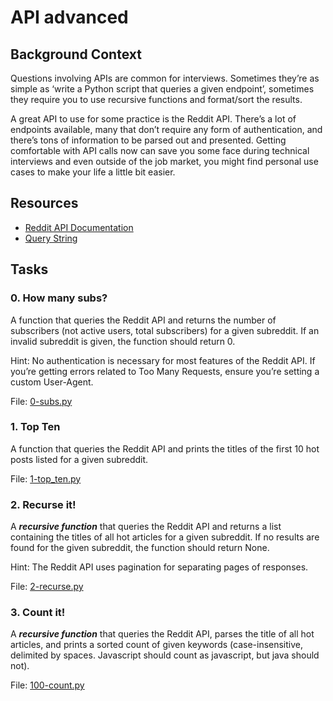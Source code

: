 # API advanced
## Background Context

Questions involving APIs are common for interviews. Sometimes they’re as simple as ‘write a Python script that queries a given endpoint’, sometimes they require you to use recursive functions and format/sort the results.

A great API to use for some practice is the Reddit API. There’s a lot of endpoints available, many that don’t require any form of authentication, and there’s tons of information to be parsed out and presented. Getting comfortable with API calls now can save you some face during technical interviews and even outside of the job market, you might find personal use cases to make your life a little bit easier.

## Resources
* [Reddit API Documentation](https://www.reddit.com/dev/api/)
* [Query String](https://en.wikipedia.org/wiki/Query_string)

## Tasks
### 0. How many subs?

A function that queries the Reddit API and returns the number of subscribers (not active users, total subscribers) for a given subreddit. If an invalid subreddit is given, the function should return 0.

Hint: No authentication is necessary for most features of the Reddit API. If you’re getting errors related to Too Many Requests, ensure you’re setting a custom User-Agent.

File: [0-subs.py](./0-subs.py)

### 1. Top Ten
A function that queries the Reddit API and prints the titles of the first 10 hot posts listed for a given subreddit.

File: [1-top_ten.py](./1-top_ten.py)

### 2. Recurse it!
A ***recursive function*** that queries the Reddit API and returns a list containing the titles of all hot articles for a given subreddit. If no results are found for the given subreddit, the function should return None.

Hint: The Reddit API uses pagination for separating pages of responses.

File: [2-recurse.py](./2-recurse.py)

### 3. Count it!
A ***recursive function*** that queries the Reddit API, parses the title of all hot articles, and prints a sorted count of given keywords (case-insensitive, delimited by spaces. Javascript should count as javascript, but java should not).

File: [100-count.py](./100-count.py)

